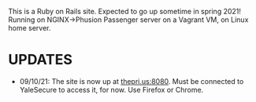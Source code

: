 This is a Ruby on Rails site. Expected to go up sometime in spring 2021! Running on NGINX->Phusion Passenger server on a Vagrant VM, on Linux home server.

# UPDATES #

* 09/10/21: The site is now up at [thepri.us:8080](http://thepri.us:8080). Must be connected to YaleSecure to access it, for now. Use Firefox or Chrome.

